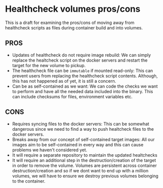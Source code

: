 # Healthcheck volumes pros/cons
This is a draft for examining the pros/cons of moving away from healthcheck scripts as files during container build and into volumes.

## PROS
* Updates of healthcheck do not require image rebuild: We can simply replace the healtcheck script on the docker servers and restart the target for the new volume to pickup.
* The healthcheck file can be `immutable` if mounted read-only: This can prevent users from replacing the healthcheck script contents. Although, this has not happened as of yet, it is still a concern.
* Can be as self-contained as we want: We can code the checks we want to perform and have all the needed data included into the binary. This can include checksums for files, environment variables etc.

## CONS
* Requires syncing files to the docker servers: This can be somewhat dangerous since we need to find a way to push healtcheck files to the docker servers.
* Breaks away from our concept of self-contained target images: All our images aim to be self-contained in every way and this can cause problems we haven't considered yet.
* It will require a separate repository to maintain the updated healtchecks
* It will require an additional step in the destruction/creation of the target in order to remove the volume. Volumes are persistent across container destruction/creation and so if we dont want to end up with a million volumes, we will have to ensure we destroy previous volumes belonging to the container.

